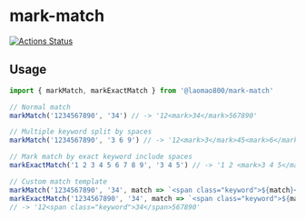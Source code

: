 # mark-match

[![Actions Status](https://github.com/actions/laomao800/mark-match/workflows/Publish%20package/badge.svg)](https://github.com/laomao800/mark-match/actions)

## Usage

```js
import { markMatch, markExactMatch } from '@laomao800/mark-match'

// Normal match
markMatch('1234567890', '34') // -> '12<mark>34</mark>567890'

// Multiple keyword split by spaces
markMatch('1234567890', '3 6 9') // -> '12<mark>3</mark>45<mark>6</mark>78<mark>9</mark>0'

// Mark match by exact keyword include spaces
markExactMatch('1 2 3 4 5 6 7 8 9', '3 4 5') // -> '1 2 <mark>3 4 5</mark> 6 7 8 9'

// Custom match template
markMatch('1234567890', '34', match => `<span class="keyword">${match}</span>`)
markExactMatch('1234567890', '34', match => `<span class="keyword">${match}</span>`)
// -> '12<span class="keyword">34</span>567890'
```
